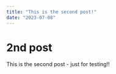 ```yaml
---
title: "This is the second post!"
date: "2023-07-08"
---
```


# 2nd post

This is the second post - just for testing!!